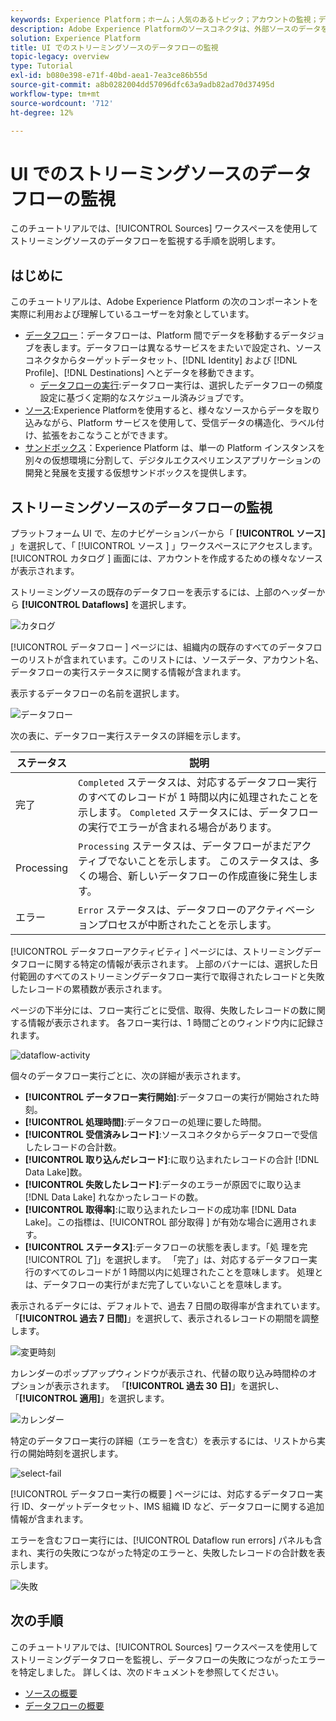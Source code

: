```yaml
---
keywords: Experience Platform；ホーム；人気のあるトピック；アカウントの監視；データフローの監視；データフロー
description: Adobe Experience Platformのソースコネクタは、外部ソースのデータをスケジュールに従って取り込む機能を提供します。 このチュートリアルでは、「ソース」ワークスペースからのストリーミングデータフローを監視する手順を説明します。
solution: Experience Platform
title: UI でのストリーミングソースのデータフローの監視
topic-legacy: overview
type: Tutorial
exl-id: b080e398-e71f-40bd-aea1-7ea3ce86b55d
source-git-commit: a8b0282004dd57096dfc63a9adb82ad70d37495d
workflow-type: tm+mt
source-wordcount: '712'
ht-degree: 12%

---
```


# UI でのストリーミングソースのデータフローの監視

このチュートリアルでは、[!UICONTROL Sources] ワークスペースを使用してストリーミングソースのデータフローを監視する手順を説明します。

## はじめに

このチュートリアルは、Adobe Experience Platform の次のコンポーネントを実際に利用および理解しているユーザーを対象としています。

* [データフロー](../../../dataflows/home.md)：データフローは、Platform 間でデータを移動するデータジョブを表します。データフローは異なるサービスをまたいで設定され、ソースコネクタからターゲットデータセット、[!DNL Identity] および [!DNL Profile]、[!DNL Destinations] へとデータを移動できます。
   * [データフローの実行](../../notifications.md):データフロー実行は、選択したデータフローの頻度設定に基づく定期的なスケジュール済みジョブです。
* [ソース](../../home.md):Experience Platformを使用すると、様々なソースからデータを取り込みながら、Platform サービスを使用して、受信データの構造化、ラベル付け、拡張をおこなうことができます。
* [サンドボックス](../../../sandboxes/home.md)：Experience Platform は、単一の Platform インスタンスを別々の仮想環境に分割して、デジタルエクスペリエンスアプリケーションの開発と発展を支援する仮想サンドボックスを提供します。

## ストリーミングソースのデータフローの監視

プラットフォーム UI で、左のナビゲーションバーから「 **[!UICONTROL ソース]** 」を選択して、「 [!UICONTROL  ソース ] 」ワークスペースにアクセスします。 [!UICONTROL  カタログ ] 画面には、アカウントを作成するための様々なソースが表示されます。

ストリーミングソースの既存のデータフローを表示するには、上部のヘッダーから **[!UICONTROL Dataflows]** を選択します。

![カタログ](../../images/tutorials/monitor-streaming/catalog.png)

[!UICONTROL  データフロー ] ページには、組織内の既存のすべてのデータフローのリストが含まれています。このリストには、ソースデータ、アカウント名、データフローの実行ステータスに関する情報が含まれます。

表示するデータフローの名前を選択します。

![データフロー](../../images/tutorials/monitor-streaming/dataflows.png)

次の表に、データフロー実行ステータスの詳細を示します。

| ステータス | 説明 |
| ------ | ----------- |
| 完了 | `Completed` ステータスは、対応するデータフロー実行のすべてのレコードが 1 時間以内に処理されたことを示します。 `Completed` ステータスには、データフローの実行でエラーが含まれる場合があります。 |
| Processing | `Processing` ステータスは、データフローがまだアクティブでないことを示します。 このステータスは、多くの場合、新しいデータフローの作成直後に発生します。 |
| エラー | `Error` ステータスは、データフローのアクティベーションプロセスが中断されたことを示します。 |

[!UICONTROL  データフローアクティビティ ] ページには、ストリーミングデータフローに関する特定の情報が表示されます。 上部のバナーには、選択した日付範囲のすべてのストリーミングデータフロー実行で取得されたレコードと失敗したレコードの累積数が表示されます。

ページの下半分には、フロー実行ごとに受信、取得、失敗したレコードの数に関する情報が表示されます。 各フロー実行は、1 時間ごとのウィンドウ内に記録されます。

![dataflow-activity](../../images/tutorials/monitor-streaming/dataflow-activity.png)

個々のデータフロー実行ごとに、次の詳細が表示されます。

* **[!UICONTROL データフロー実行開始]**:データフローの実行が開始された時刻。
* **[!UICONTROL 処理時間]**:データフローの処理に要した時間。
* **[!UICONTROL 受信済みレコード]**:ソースコネクタからデータフローで受信したレコードの合計数。
* **[!UICONTROL 取り込んだレコード]**:に取り込まれたレコードの合計 [!DNL Data Lake]数。
* **[!UICONTROL 失敗したレコード]**:データのエラーが原因でに取り込ま [!DNL Data Lake] れなかったレコードの数。
* **[!UICONTROL 取得率]**:に取り込まれたレコードの成功率 [!DNL Data Lake]。この指標は、[!UICONTROL  部分取得 ] が有効な場合に適用されます。
* **[!UICONTROL ステータス]**:データフローの状態を表します。「処  理を完 [!UICONTROL 了]」を選択します。 「完了」は、対応するデータフロー実行のすべてのレコードが 1 時間以内に処理されたことを意味します。 処理とは、データフローの実行がまだ完了していないことを意味します。

表示されるデータには、デフォルトで、過去 7 日間の取得率が含まれています。 「**[!UICONTROL 過去 7 日間]**」を選択して、表示されるレコードの期間を調整します。

![変更時刻](../../images/tutorials/monitor-streaming/change-time.png)

カレンダーのポップアップウィンドウが表示され、代替の取り込み時間枠のオプションが表示されます。 「**[!UICONTROL 過去 30 日]**」を選択し、「**[!UICONTROL 適用]**」を選択します。

![カレンダー](../../images/tutorials/monitor-streaming/calendar.png)

特定のデータフロー実行の詳細（エラーを含む）を表示するには、リストから実行の開始時刻を選択します。

![select-fail](../../images/tutorials/monitor-streaming/select-fail.png)

[!UICONTROL  データフロー実行の概要 ] ページには、対応するデータフロー実行 ID、ターゲットデータセット、IMS 組織 ID など、データフローに関する追加情報が含まれます。

エラーを含むフロー実行には、[!UICONTROL Dataflow run errors] パネルも含まれ、実行の失敗につながった特定のエラーと、失敗したレコードの合計数を表示します。

![失敗](../../images/tutorials/monitor-streaming/failure.png)

## 次の手順

このチュートリアルでは、[!UICONTROL Sources] ワークスペースを使用してストリーミングデータフローを監視し、データフローの失敗につながったエラーを特定しました。 詳しくは、次のドキュメントを参照してください。

* [ソースの概要](../../home.md)
* [データフローの概要](../../../dataflows/home.md)
